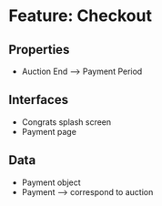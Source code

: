 # Feature: Checkout

## Properties ##
- Auction End --> Payment Period

## Interfaces ##
- Congrats splash screen
- Payment page

## Data ##
- Payment object
- Payment --> correspond to auction
